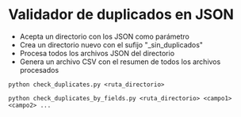 # Validador de duplicados en JSON

* Acepta un directorio con los JSON como parámetro 
* Crea un directorio nuevo con el sufijo "_sin_duplicados"
* Procesa todos los archivos JSON del directorio
* Genera un archivo CSV con el resumen de todos los archivos procesados

```CMD 
python check_duplicates.py <ruta_directorio>
```

```CMD 
python check_duplicates_by_fields.py <ruta_directorio> <campo1> <campo2> ...
```
